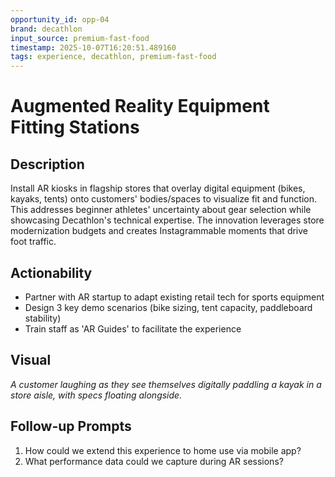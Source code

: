 ```yaml
---
opportunity_id: opp-04
brand: decathlon
input_source: premium-fast-food
timestamp: 2025-10-07T16:20:51.489160
tags: experience, decathlon, premium-fast-food
---
```


# Augmented Reality Equipment Fitting Stations

## Description

Install AR kiosks in flagship stores that overlay digital equipment (bikes, kayaks, tents) onto customers' bodies/spaces to visualize fit and function. This addresses beginner athletes' uncertainty about gear selection while showcasing Decathlon's technical expertise. The innovation leverages store modernization budgets and creates Instagrammable moments that drive foot traffic.

## Actionability

- Partner with AR startup to adapt existing retail tech for sports equipment
- Design 3 key demo scenarios (bike sizing, tent capacity, paddleboard stability)
- Train staff as 'AR Guides' to facilitate the experience

## Visual

*A customer laughing as they see themselves digitally paddling a kayak in a store aisle, with specs floating alongside.*

## Follow-up Prompts

1. How could we extend this experience to home use via mobile app?
2. What performance data could we capture during AR sessions?
